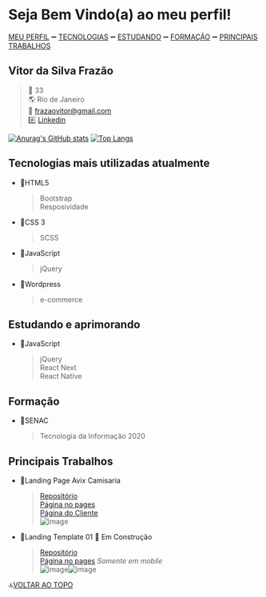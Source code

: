 <h2 id="home"></h2>

# Seja Bem Vindo(a) ao meu perfil!

[MEU PERFIL](#nome)  :heavy_minus_sign:  [TECNOLOGIAS](#tecUtilizadas) :heavy_minus_sign:  [ESTUDANDO](#estudando)  :heavy_minus_sign:  [FORMAÇÃO](#formacao) :heavy_minus_sign: [PRINCIPAIS TRABALHOS](#trabalhos)

<h2 id="nome"></h2>

## Vitor da Silva Frazão
> :older_man: 33
> <br>
> :earth_americas: Rio de Janeiro
> <br>
> 	:e-mail: frazaovitor@gmail.com
> <br>
> :hash: [Linkedin](https://www.linkedin.com/in/vitor-frazão)


[![Anurag's GitHub stats](https://github-readme-stats.vercel.app/api?username=frazaovitor)](https://github.com/anuraghazra/github-readme-stats) [![Top Langs](https://github-readme-stats.vercel.app/api/top-langs/?username=frazaovitor&layout=compact)](https://github.com/anuraghazra/github-readme-stats)

<h2 id="tecUtilizadas"></h2>

## Tecnologias mais utilizadas atualmente
 - :file_folder:HTML5
    > Bootstrap
    > <br>
    > Resposividade

 - :file_folder:CSS 3 
    > SCSS

 - :file_folder:JavaScript 
    > jQuery 

 - :file_folder:Wordpress
    > e-commerce

<h2 id="estudando"></h2>

## Estudando e aprimorando
 - :file_folder:JavaScript 
    > jQuery
    > <br>
    > React Next
    > <br>
    > React Native

<h2 id="formacao"></h2>

## Formação
  - :file_folder:SENAC
     >Tecnologia da Informação 2020

<h2 id="trabalhos"></h2>

## Principais Trabalhos
 - :file_folder:Landing Page Avix Camisaria
    > [Repositório](https://github.com/frazaovitor/Projeto-AVIX)
    > <br>
    > [Página no pages](https://frazaovitor.github.io/Projeto-AVIX/)
    > <br>
    > [Página do Cliente](https://www.avix.tk/)
    > <br>
 ![image](https://user-images.githubusercontent.com/51264703/128527386-c8f37c79-c0d6-4b12-9ba2-5cd5df7b0462.png)

 - :file_folder:Landing Template 01 :construction: Em Construção
    > [Repositório](https://github.com/frazaovitor/template01)
    > <br>
    > [Página no pages](https://frazaovitor.github.io/template01/) *Somente em mobile*
    > <br>
    > ![image](https://user-images.githubusercontent.com/51264703/128525309-d5a91614-fd5c-4473-a4b4-0827829fc8b8.png)![image](https://user-images.githubusercontent.com/51264703/128525410-98e4a9a3-1e5e-403b-b015-d20fac5c96fa.png)

:top:[VOLTAR AO TOPO](#home)
